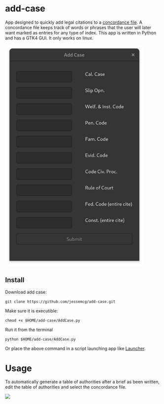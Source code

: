 # add-case
App designed to quickly add legal citations to a [concordance file](https://help.libreoffice.org/latest/en-US/text/swriter/01/04120250.html). A concordance file keeps track of words or phrases that the user will later want marked as entries for any type of index. This app is written in Python and has a GTK4 GUI. It only works on linux.   

<img src="screenshot.png" width="450">

## Install
Download add case:

	git clone https://github.com/jessemcg/add-case.git
	
Make sure it is executible:

	chmod +x $HOME/add-case/AddCase.py

Run it from the terminal

	python $HOME/add-case/AddCase.py

Or place the above command in a script launching app like [Launcher](https://extensions.gnome.org/extension/5874/launcher/).

# Usage
To automatically generate a table of authorities after a brief as been written, edit the table of authorities and select the concordance file.

<img src="chose_concordance.png" width="650">
